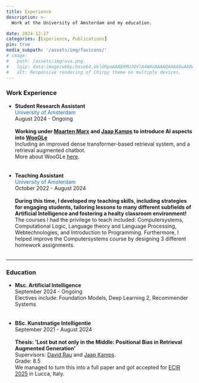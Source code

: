 ```yaml
---
title: Experience
description: >-
  Work at the University of Amsterdam and my education.

date: 2024-12-27
categories: [Experience, Publications]
pin: true
media_subpath: '/assets/img/favicons/'
# image:
#   path: /assets/img/uva.png
#   lqip: data:image/webp;base64,UklGRpoAAABXRUJQVlA4WAoAAAAQAAAADwAABwAAQUxQSDIAAAARL0AmbZurmr57yyIiqE8oiG0bejIYEQTgqiDA9vqnsUSI6H+oAERp2HZ65qP/VIAWAFZQOCBCAAAA8AEAnQEqEAAIAAVAfCWkAALp8sF8rgRgAP7o9FDvMCkMde9PK7euH5M1m6VWoDXf2FkP3BqV0ZYbO6NA/VFIAAAA
#   alt: Responsive rendering of Chirpy theme on multiple devices.
---
```

### Work Experience
<ul>
  <li>
    <strong>Student Research Assistant</strong><br>
    <span class="university-name">University of Amsterdam</span><br>
    <i class="fa-regular fa-calendar"></i><span> August 2024 - Ongoing</span><br>
    <br>
    <span><b>Working under 
    <a href="https://www.uva.nl/en/profile/m/a/m.j.marx/m.j.marx.html" target="_blank" rel="noopener noreferrer">Maarten Marx</a>
    and 
    <a href="https://www.uva.nl/profiel/k/a/j.kamps/j.kamps.html" target="_blank" rel="noopener noreferrer">Jaap Kamps</a> 
    to introduce AI aspects into 
    <a href="https://woogle.wooverheid.nl/" target="_blank" rel="noopener noreferrer">WooGLe</a></b>
    </span><br>
    Including an improved dense transformer-based retrieval system, and a retrieval augmented chatbot. <br>
    More about WooGLe <a href="/CV/posts/WooGLe/">here</a>.
  </li>
  <br>
  <br>
  <li>
    <strong>Teaching Assistant</strong><br>
    <span class="university-name">University of Amsterdam</span><br>
    <i class="fa-regular fa-calendar"></i><span> October 2022 - August 2024</span><br>
    <br>
    <b>During this time, I developed my teaching skills, including strategies for engaging students, tailoring lessons to many different subfields of Artificial Intelligence and fostering a healty   
    classroom environment!</b><br>
    The courses I had the privilege to teach included: Computersystems, Computational Logic, Language theory and Language Processing, Webtechnologies, and Introduction to Programming.                    
    Furthermore, I helped improve the Computersystems course by designing 3 different homework assignments. 
  </li>
  <br>
</ul>

<hr>

### Education
<ul>
  <li>
    <strong>Msc. Artificial Intelligence</strong><br>
    <i class="fa-regular fa-calendar"></i><span> September 2024 - Ongoing</span><br>
    Electives include: Foundation Models, Deep Learning 2, Recommender Systems
  </li>
  <br>
  <br>
  <li>
    <strong>BSc. Kunstmatige Intelligentie</strong><br>
    <i class="fa-regular fa-calendar"></i><span> September 2021 - August 2024</span><br>
    <br>
    <b>Thesis: 'Lost but not only in the Middle: Positional Bias in Retrieval Augmented Generation'</b><br>
    Supervisors: <a href="https://www.linkedin.com/in/davidmrau/" target="_blank" rel="noopener noreferrer">David Rau</a> and <a href="https://www.uva.nl/profiel/k/a/j.kamps/j.kamps.html" target="_blank" rel="noopener noreferrer">Jaap Kamps</a>. <br>
    Grade: 8.5 <br>
    We managed to turn this into a full paper and got accepted for  <a href="https://ecir2025.eu/" target="_blank" rel="noopener noreferrer">ECIR 2025</a> in Lucca, Italy.
  </li>
</ul>



<style>
  .university-name {
    color: rgb(30, 107, 184);
  }
</style>
